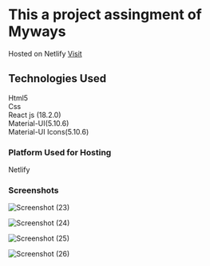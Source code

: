 # This a project assingment of Myways

Hosted on Netlify [Visit](https://myways-assingment.netlify.app/)

## Technologies Used
Html5 <br />
Css <br/>
React js (18.2.0) <br/>
Material-UI(5.10.6) <br />
Material-UI Icons(5.10.6)


### Platform Used for Hosting

Netlify <br/>
### Screenshots 


![Screenshot (23)](https://user-images.githubusercontent.com/57242952/194284390-8e7aca48-3a1d-458c-a307-405801ecabd6.png)

![Screenshot (24)](https://user-images.githubusercontent.com/57242952/194284215-dfb23b38-fa39-4596-8eb7-cadbdb718c74.png)


![Screenshot (25)](https://user-images.githubusercontent.com/57242952/194284029-a04d10f1-3aed-4eb4-a0f7-416734f791a2.png)

![Screenshot (26)](https://user-images.githubusercontent.com/57242952/194284047-d6cfb6d8-a4cb-4ec3-bc73-a8c3b247faeb.png)

